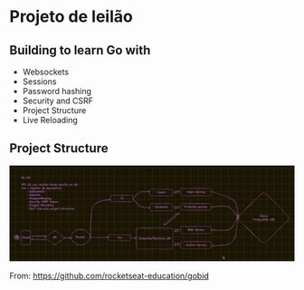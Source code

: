 # Projeto de leilão

## Building to learn Go with
- Websockets
- Sessions
- Password hashing
- Security and CSRF
- Project Structure
- Live Reloading

## Project Structure

![Arch Design](image.png)

From: https://github.com/rocketseat-education/gobid
